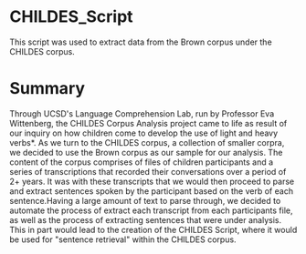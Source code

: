 # CHILDES_Script
This script was used to extract data from the Brown corpus under the CHILDES corpus.

# Summary
Through UCSD's Language Comprehension Lab, run by Professor Eva Wittenberg, the CHILDES Corpus Analysis project came to life as result of our inquiry on how children come to develop the use of light and heavy verbs*. As we turn to the CHILDES corpus, a collection of smaller corpra, we decided to use the Brown corpus as our sample for our analysis. The content of the corpus comprises of files of children participants and a series of transcriptions that recorded their conversations over a period of 2+ years. It was with these transcripts that we would then proceed to parse and extract sentences spoken by the participant based on the verb of each sentence.Having a large amount of text to parse through, we decided to automate the process of extract each transcript from each participants file, as well as the process of extracting sentences that were under analysis. This in part would lead to the creation of the CHILDES Script, where it would be used for "sentence retrieval" within the CHILDES corpus. 
